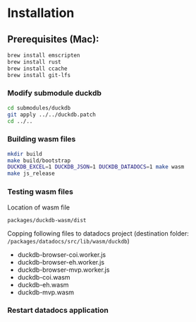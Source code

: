 # Installation

## Prerequisites (Mac):

```sh
brew install emscripten
brew install rust
brew install ccache
brew install git-lfs
```

### Modify submodule duckdb

```sh
cd submodules/duckdb
git apply ../../duckdb.patch
cd ../..
```

### Building wasm files

```sh
mkdir build
make build/bootstrap
DUCKDB_EXCEL=1 DUCKDB_JSON=1 DUCKDB_DATADOCS=1 make wasm
make js_release
```

### Testing wasm files

Location of wasm file

```
packages/duckdb-wasm/dist
```

Copping following files to datadocs project (destination folder: `/packages/datadocs/src/lib/wasm/duckdb`)

-   duckdb-browser-coi.worker.js
-   duckdb-browser-eh.worker.js
-   duckdb-browser-mvp.worker.js
-   duckdb-coi.wasm
-   duckdb-eh.wasm
-   duckdb-mvp.wasm

### Restart datadocs application
